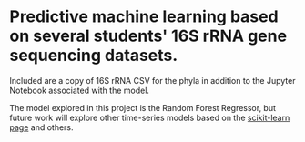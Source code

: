 # Predictive machine learning based on several students' 16S rRNA gene sequencing datasets.

Included are a copy of 16S rRNA CSV for the phyla in addition to the Jupyter Notebook associated with the model.

The model explored in this project is the Random Forest Regressor, but future work will explore other time-series models based on the [scikit-learn page](https://scikit-learn.org/stable/tutorial/machine_learning_map/index.html) and others. 
